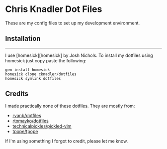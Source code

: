 # Chris Knadler Dot Files
These are my config files to set up my development environment.

## Installation
---
I use [homesick][homesick] by Josh Nichols. To install my dotfiles using homesick just copy paste the following:

	gem install homesick
	homesick clone cknadler/dotfiles
	homesick symlink dotfiles

## Credits
I made practically none of these dotfiles. They are mostly from:

* [ryanb/dotfiles][ryanb/dotfiles]
* [rtomayko/dotfiles][rtomayko/dotfiles]
* [technicalpickles/pickled-vim][technicalpickles/pickled-vim]
* [tpope/tpope][tpope/tpope]

If I'm using something I forgot to credit, please let me know.

[ryanb/dotfiles]: https://github.com/ryanb/dotfiles
[rtomayko/dotfiles]: https://github.com/rtomayko/dotfiles
[technicalpickles/pickled-vim]: https://github.com/technicalpickles/pickled-vim
[tpope/tpope]: https://github.com/tpope/tpope